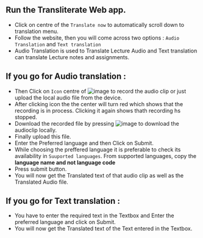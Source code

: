 ## Run the Transliterate Web app.
- Click on centre of the `Translate now` to automatically scroll down to translation menu.
- Follow the website, then you will come across two options : `Audio Translation` and `Text translation`
- Audio Translation is used to Translate Lecture Audio and Text translation can translate Lecture notes and assignments.

## If you go for Audio translation :
- Then Click on `Icon` centre of ![image](https://user-images.githubusercontent.com/96743681/178129313-13df8170-2a6d-4d8e-9eb7-b01341a4216b.png) to record the audio clip or just upload the local audio file from the device.
- After clicking icon the the center will turn red which shows that the recording is in process. Clicking it again shows thath recording hs stopped.
- Download the recorded file by pressing ![image](https://user-images.githubusercontent.com/92905626/178275115-214d04e5-2da3-42b9-b1cf-4c73560afca2.png) to download the audioclip locally.
- Finally upload this file.
- Enter the Preferred language and then Click on Submit.
- While choosing the preffered language it is preferable to check its availability in `Suuported languages`. From supported languages, copy the <b> language name and not language code </b>
- Press submit button.
- You will now get the Translated text of that audio clip as well as the Translated Audio file.

## If you go for Text translation : 
- You have to enter the required text in the Textbox and Enter the preferred language and click on Submit.
- You will now get the Translated text of the Text entered in the Textbox. 
